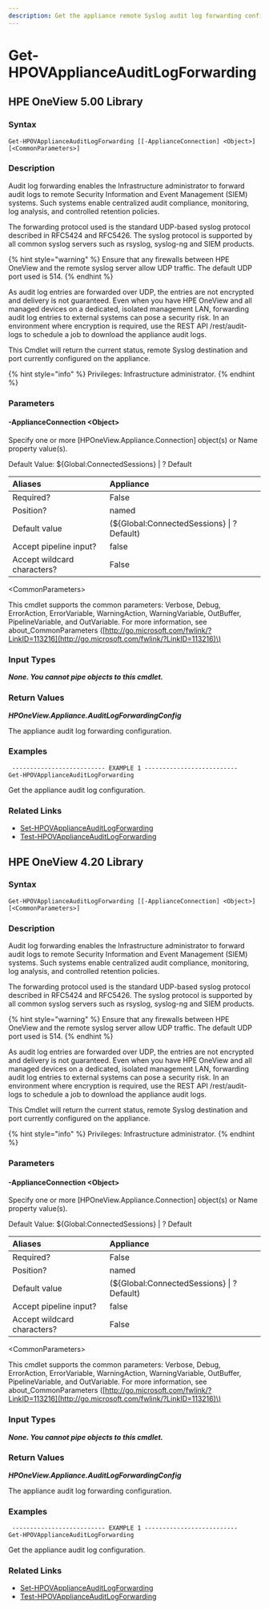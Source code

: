 ```yaml
---
description: Get the appliance remote Syslog audit log forwarding configuration.
---
```


# Get-HPOVApplianceAuditLogForwarding

## HPE OneView 5.00 Library

### Syntax

```text
Get-HPOVApplianceAuditLogForwarding [[-ApplianceConnection] <Object>] [<CommonParameters>]
```

### Description

Audit log forwarding enables the Infrastructure administrator to forward audit logs to remote Security Information and Event Management \(SIEM\) systems. Such systems enable centralized audit compliance, monitoring, log analysis, and controlled retention policies.

The forwarding protocol used is the standard UDP-based syslog protocol described in RFC5424 and RFC5426. The syslog protocol is supported by all common syslog servers such as rsyslog, syslog-ng and SIEM products.

{% hint style="warning" %}
Ensure that any firewalls between HPE OneView and the remote syslog server allow UDP traffic. The default UDP port used is 514.
{% endhint %}

As audit log entries are forwarded over UDP, the entries are not encrypted and delivery is not guaranteed. Even when you have HPE OneView and all managed devices on a dedicated, isolated management LAN, forwarding audit log entries to external systems can pose a security risk. In an environment where encryption is required, use the REST API /rest/audit-logs to schedule a job to download the appliance audit logs.

This Cmdlet will return the current status, remote Syslog destination and port currently configured on the appliance.

{% hint style="info" %}
Privileges: Infrastructure administrator.
{% endhint %}

### Parameters

#### -ApplianceConnection &lt;Object&gt; 

Specify one or more \[HPOneView.Appliance.Connection\] object\(s\) or Name property value\(s\).

Default Value: ${Global:ConnectedSessions} \| ? Default

| Aliases | Appliance |
| :--- | :--- |
| Required? | False |
| Position? | named |
| Default value | \(${Global:ConnectedSessions} \| ? Default\) |
| Accept pipeline input? | false |
| Accept wildcard characters?    | False |

&lt;CommonParameters&gt;

This cmdlet supports the common parameters: Verbose, Debug, ErrorAction, ErrorVariable, WarningAction, WarningVariable, OutBuffer, PipelineVariable, and OutVariable. For more information, see about\_CommonParameters \([http://go.microsoft.com/fwlink/?LinkID=113216](http://go.microsoft.com/fwlink/?LinkID=113216)\)

### Input Types

_**None. You cannot pipe objects to this cmdlet.**_

### Return Values

_**HPOneView.Appliance.AuditLogForwardingConfig**_

The appliance audit log forwarding configuration.

### Examples

```text
 -------------------------- EXAMPLE 1 --------------------------
Get-HPOVApplianceAuditLogForwarding
```

Get the appliance audit log configuration. 

### Related Links 

* [Set-HPOVApplianceAuditLogForwarding](https://github.com/HewlettPackard/POSH-HPOneView/wiki/Set-HPOVApplianceAuditLogForwarding) 
* [Test-HPOVApplianceAuditLogForwarding](https://github.com/HewlettPackard/POSH-HPOneView/wiki/Test-HPOVApplianceAuditLogForwarding) 

## HPE OneView 4.20 Library

### Syntax

```text
Get-HPOVApplianceAuditLogForwarding [[-ApplianceConnection] <Object>] [<CommonParameters>]
```

### Description

Audit log forwarding enables the Infrastructure administrator to forward audit logs to remote Security Information and Event Management \(SIEM\) systems. Such systems enable centralized audit compliance, monitoring, log analysis, and controlled retention policies.

The forwarding protocol used is the standard UDP-based syslog protocol described in RFC5424 and RFC5426. The syslog protocol is supported by all common syslog servers such as rsyslog, syslog-ng and SIEM products.

{% hint style="warning" %}
Ensure that any firewalls between HPE OneView and the remote syslog server allow UDP traffic. The default UDP port used is 514.
{% endhint %}

As audit log entries are forwarded over UDP, the entries are not encrypted and delivery is not guaranteed. Even when you have HPE OneView and all managed devices on a dedicated, isolated management LAN, forwarding audit log entries to external systems can pose a security risk. In an environment where encryption is required, use the REST API /rest/audit-logs to schedule a job to download the appliance audit logs.

This Cmdlet will return the current status, remote Syslog destination and port currently configured on the appliance.

{% hint style="info" %}
Privileges: Infrastructure administrator.
{% endhint %}

### Parameters

#### -ApplianceConnection &lt;Object&gt; 

Specify one or more \[HPOneView.Appliance.Connection\] object\(s\) or Name property value\(s\).

Default Value: ${Global:ConnectedSessions} \| ? Default

| Aliases | Appliance |
| :--- | :--- |
| Required? | False |
| Position? | named |
| Default value | \(${Global:ConnectedSessions} \| ? Default\) |
| Accept pipeline input? | false |
| Accept wildcard characters?    | False |

&lt;CommonParameters&gt;

This cmdlet supports the common parameters: Verbose, Debug, ErrorAction, ErrorVariable, WarningAction, WarningVariable, OutBuffer, PipelineVariable, and OutVariable. For more information, see about\_CommonParameters \([http://go.microsoft.com/fwlink/?LinkID=113216](http://go.microsoft.com/fwlink/?LinkID=113216)\)

### Input Types

_**None. You cannot pipe objects to this cmdlet.**_

### Return Values

_**HPOneView.Appliance.AuditLogForwardingConfig**_

The appliance audit log forwarding configuration.

### Examples

```text
 -------------------------- EXAMPLE 1 --------------------------
Get-HPOVApplianceAuditLogForwarding
```

Get the appliance audit log configuration. 

### Related Links 

* [Set-HPOVApplianceAuditLogForwarding](https://github.com/HewlettPackard/POSH-HPOneView/wiki/Set-HPOVApplianceAuditLogForwarding) 
* [Test-HPOVApplianceAuditLogForwarding](https://github.com/HewlettPackard/POSH-HPOneView/wiki/Test-HPOVApplianceAuditLogForwarding) 

